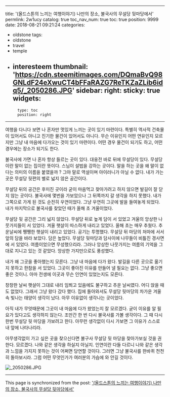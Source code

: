 
---
title: '(올드스톤의 느끼는 여행이야기) 나만의 장소, 불국사의 무설당 뒷마당에서'
permlink: 2w1ucy
catalog: true
toc_nav_num: true
toc: true
position: 9999
date: 2018-08-21 09:21:24
categories:
- oldstone
tags:
- oldstone
- travel
- temple
- interesteem
thumbnail: 'https://cdn.steemitimages.com/DQmaBvQ98GNLdF24eXwuCT4bFFaRAZG7ReTKZaZLib6idq5/_2050286.JPG'
sidebar:
    right:
        sticky: true
widgets:
    -
        type: toc
        position: right
---


여행을 다니다 보면 나 혼자만 멋있게 느끼는 곳이 있기 마련이다. 특별히 역사적 건축물이 있어서도 아니고 진기한 물건이 있어서도 아니다. 무슨 이유인지 어떤 연유인지 모르지만 그냥 내 마음에 다가오는 것이 있기 마련이다.  어떤 경우 물건이 되기도 하고, 어떤 경우에는 장소가 되기도 한다.

불국사에 가면 나 혼자 항상 들르는 곳이 있다. 대웅전 바로 뒤에 무설당이 있다. 무설당이란 말이 없는 집이란 뜻이다. 스님이 설법을 강하는 곳이다. 말을 하는 곳을 왜 말이 없다는 의미의 이름을 붙였을까 ? 그야 말로 역설이며 아이러니가 아닐 수 없다. 내가 가는 곳은 무설당 뒷편의 별로 넓지 않은 공간이다. 

무설당 뒤의 공간은 후미진 곳이라 굳이 마음먹고 찾아가려고 하지 않으면 발길이 잘 닫지 않는 곳이다. 불국사에 몇번을 가보았으나 그 뒤쪽까지 갈 생각을 하지 못했다. 내가 그쪽으로 가게 된 것도 순전히 우연이었다. 그냥 우연히 그곳에 발을 들여놓게 되었다. 내가 마지막으로 불국사를 찾았던 때가 올해 초 겨울이었다. 

무설당 뒷 공간은 그리 넓지 않았다. 무설당 뒤로 높게 담이 서 있었고 겨울의 앙상한 나뭇가지들이 서 있었다. 겨울 햇살이 따스하게 내리고 있었다. 올해 초는 매우 추웠다. 추운날씨에 쨍쨍한 햇살이 내리고 있었다. 공기는 투명했다. 무설당 뒤 마당의 처마에 서서 앞의 담을 바라 보았다. 담은 높았다. 무설당 뒷마당과 담사이에 나무들이 비틀진 경사면에 서 있었다. 여름이었으면 무성했으리라. 그러나 앙상한 나뭇가지는 여름의 기억을 그대로 지니고 있는 것 같았다. 앙상한 가지만으로도 풍성했다.

내가 왜 그곳을 좋아했는지 모른다. 그냥 내 마음에 다가 왔다. 발길을 다른 곳으로 옮기지 못하고 한참을 서 있었다. 그곳이 좋아진 이유를 만들어 낼 필요는 없다. 그냥 좋으면 좋은 것이니. 아마 전생에 이곳과 무슨 인연이 있었는지도 모른다. 

창창한 날씨 햇살이 그대로 내리 임쬐고 있음에도 불구하고 추운 날씨였다. 어디 앉을 때도 없었다. 그래서 그냥 왔다 갔다 했다. 집에 돌아와서도 무설당 뒷마당의 차가운 겨울속 빛나는 태양이 생각이 났다. 아무 이유없이 생각나는 곳이었다. 

아직 내가 무엇때문에 그곳이 내 마음에 다가 왔었는지 잘 모르겠다. 굳이 이유를 알 필요가 있다고도 생각하지 않는다. 조만간 한 번 다시 불국사를 가볼 생각이다. 그 때 다시 한번 무설당 뒷 마당을 가보려고 한다. 아무런 생각없이 다시 가보면 그 이유가 스스로 내 앞에 나타나리라.

아무생각없이 가고 싶은 곳을 찾으신다면 불구사 무설당 뒷 마당을 찾아가보실 것을 권한다. 모르겠다. 나와 같은 생각을 하실지 아닐지. 인연이란 다들 다르니 나와 같은 생각과 느낌을 가지지 못하는 것이 어쩌면 당연할 것이다. 그러면 그냥 불국사를 한바퀴 천천히 돌아보시라. 그럼 어떤 무엇인가가 여러분의 가슴에 와 안길 것이다. 

![_2050286.JPG](https://cdn.steemitimages.com/DQmaBvQ98GNLdF24eXwuCT4bFFaRAZG7ReTKZaZLib6idq5/_2050286.JPG)

- - -

This page is synchronized from the post: ['(올드스톤의 느끼는 여행이야기) 나만의 장소, 불국사의 무설당 뒷마당에서'](https://steemit.com/@oldstone/2w1ucy)
